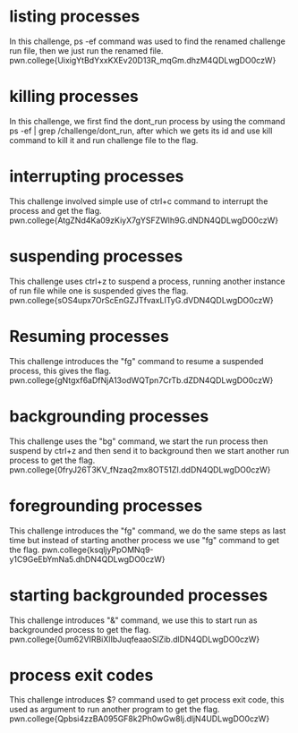 # listing processes
In this challenge, ps -ef command was used to find the renamed challenge run file, then we just run the renamed file.
pwn.college{UixigYtBdYxxKXEv20D13R_mqGm.dhzM4QDLwgDO0czW}
# killing processes
In this challenge, we first find the dont_run process by using the command  ps -ef | grep /challenge/dont_run, after which we gets its id and use kill command to kill it and run challenge file to the flag.
# interrupting processes
This challenge involved simple use of ctrl+c command to interrupt the process and get the flag.
pwn.college{AtgZNd4Ka09zKiyX7gYSFZWlh9G.dNDN4QDLwgDO0czW}
# suspending processes
This challenge uses ctrl+z to suspend a process, running another instance of run file while one is suspended gives the flag.
pwn.college{sOS4upx7OrScEnGZJTfvaxLITyG.dVDN4QDLwgDO0czW}
# Resuming processes
This challenge introduces the "fg" command to resume a suspended process, this gives the flag.
pwn.college{gNtgxf6aDfNjA13odWQTpn7CrTb.dZDN4QDLwgDO0czW}
# backgrounding processes
This challenge uses the "bg" command, we start the run process then suspend by ctrl+z and then send it to background then we start another run process to get the flag.
pwn.college{0fryJ26T3KV_fNzaq2mx8OT51ZI.ddDN4QDLwgDO0czW}
# foregrounding processes
This challenge introduces the "fg" command, we do the same steps as last time but instead of starting another process we use "fg" command to get the flag.
pwn.college{ksqljyPpOMNq9-y1C9GeEbYmNa5.dhDN4QDLwgDO0czW}
# starting backgrounded processes
This challenge introduces "&" command, we use this to start run as backgrounded process to get the flag.
pwn.college{0um62VIRBiXlIbJuqfeaaoSlZib.dlDN4QDLwgDO0czW}
# process exit codes
This challenge introduces $? command used to get process exit code, this used as argument to run another program to get the flag.
pwn.college{Qpbsi4zzBA095GF8k2Ph0wGw8Ij.dljN4UDLwgDO0czW}
